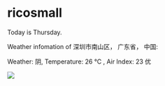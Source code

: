 # ricosmall

Today is Thursday.

Weather infomation of 深圳市南山区， 广东省， 中国: 

Weather: 阴, Temperature: 26 ℃ , Air Index: 23 优

<img src="https://github-readme-stats.vercel.app/api?username=ricosmall&show_icons=true" />
